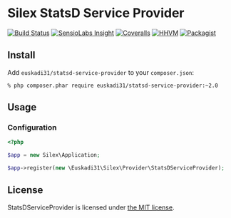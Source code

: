 # Silex StatsD Service Provider

[![Build Status](https://img.shields.io/travis/euskadi31/StatsDServiceProvider/master.svg)](https://travis-ci.org/euskadi31/StatsDServiceProvider)
[![SensioLabs Insight](https://img.shields.io/sensiolabs/i/235980ff-5681-471f-b455-e18dcefc88b0.svg)](https://insight.sensiolabs.com/projects/235980ff-5681-471f-b455-e18dcefc88b0)
[![Coveralls](https://img.shields.io/coveralls/euskadi31/StatsDServiceProvider.svg)](https://coveralls.io/github/euskadi31/StatsDServiceProvider)
[![HHVM](https://img.shields.io/hhvm/euskadi31/StatsDServiceProvider.svg)](https://travis-ci.org/euskadi31/StatsDServiceProvider)
[![Packagist](https://img.shields.io/packagist/v/euskadi31/StatsDServiceProvider.svg)](https://packagist.org/packages/euskadi31/StatsDServiceProvider)


## Install

Add `euskadi31/statsd-service-provider` to your `composer.json`:

    % php composer.phar require euskadi31/statsd-service-provider:~2.0

## Usage

### Configuration

```php
<?php

$app = new Silex\Application;

$app->register(new \Euskadi31\Silex\Provider\StatsDServiceProvider);
```

## License

StatsDServiceProvider is licensed under [the MIT license](LICENSE.md).
